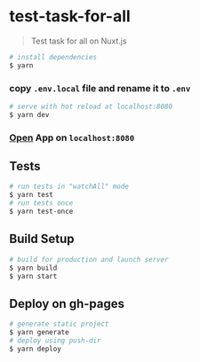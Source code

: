 # test-task-for-all
> Test task for all on Nuxt.js

```bash
# install dependencies
$ yarn
```
### copy `.env.local` file and rename it to `.env`
```bash
# serve with hot reload at localhost:8080
$ yarn dev
```
### [Open](http://localhost:8080) App on `localhost:8080`

## Tests
```bash
# run tests in "watchAll" mode
$ yarn test
# run tests once
$ yarn test-once
```
## Build Setup
```bash
# build for production and launch server
$ yarn build
$ yarn start
```
## Deploy on gh-pages
```bash
# generate static project
$ yarn generate
# deploy using push-dir
$ yarn deploy
```
